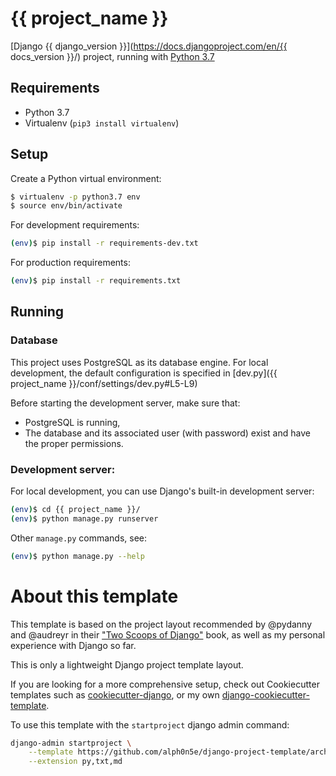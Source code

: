 # {{ project_name }}

[Django {{ django_version }}](https://docs.djangoproject.com/en/{{ docs_version }}/) project, running with [Python 3.7](https://docs.python.org/3/)

## Requirements
- Python 3.7
- Virtualenv (`pip3 install virtualenv`)

## Setup
Create a Python virtual environment:
```bash
$ virtualenv -p python3.7 env
$ source env/bin/activate
```

For development requirements:
```bash
(env)$ pip install -r requirements-dev.txt
```

For production requirements:
```bash
(env)$ pip install -r requirements.txt
```

## Running
### Database
This project uses PostgreSQL as its database engine.
For local development, the default configuration is specified in [dev.py]({{ project_name }}/conf/settings/dev.py#L5-L9)

Before starting the development server, make sure that:
- PostgreSQL is running,
- The database and its associated user (with password) exist and have the proper permissions.

### Development server:
For local development, you can use Django's built-in development server:
```bash
(env)$ cd {{ project_name }}/
(env)$ python manage.py runserver
```

Other `manage.py` commands, see:
```bash
(env)$ python manage.py --help
```

# About this template
This template is based on the project layout recommended by @pydanny and @audreyr in their ["Two Scoops of Django"](https://www.twoscoopspress.com/collections/everything/products/two-scoops-of-django-1-11) book, 
as well as my personal experience with Django so far.

This is only a lightweight Django project template layout. 

If you are looking for a more comprehensive setup, check out Cookiecutter templates such as [cookiecutter-django](https://github.com/pydanny/cookiecutter-django), or my own [django-cookiecutter-template](https://github.com/alph0n5e/django-cookiecutter-template). 

To use this template with the `startproject` django admin command:
```bash
django-admin startproject \
    --template https://github.com/alph0n5e/django-project-template/archive/master.zip \
    --extension py,txt,md
```
